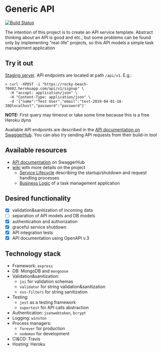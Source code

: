 # Generic API

[![Build Status](https://travis-ci.org/artemeknyazev/generic-api.svg?branch=master)](https://travis-ci.org/artemeknyazev/generic-api)

The intention of this project is to create an API service template. Abstract thinking about an API is good and etc., but some problems can be found only by implementing “real-life” projects, so this API models a simple task management application

## Try it out

[Staging server](https://rocky-beach-70402.herokuapp.com). API endpoints are located at path `/api/v1`. E.g.:

```
> curl -XPOST -i "https://rocky-beach-70402.herokuapp.com/api/v1/signup" \
  -H "accept: application/json" \
  -H "Content-Type: application/json" \
  -d '{"name":"Test User","email":"test-2019-04-01-18-38@localhost","password":"password"}'
```

**NOTE:** First query may timeout or take some time because this is a free Heroku dyno

Available API endpoints are described in the [API documentation on SwaggerHub](https://app.swaggerhub.com/apis/artemeknyazev/generic-api). You can also try sending API requests from their build-in tool

## Available resources

* [API documentation](https://app.swaggerhub.com/apis/artemeknyazev/generic-api) on SwaggerHub
* [wiki](https://github.com/artemeknyazev/generic-api/wiki) with more details on the project
  * [Service Lifecycle](https://github.com/artemeknyazev/generic-api/wiki/service-lifecycle) describing the startup/shutdown and request handling processes
  * [Business Logic](https://github.com/artemeknyazev/generic-api/wiki/business-logic) of a task management application

## Desired functionality

- [x] validation&sanitization of incoming data
- [ ] separation of API models and DB models
- [x] authentication and authorization
- [x] graceful service shutdown
- [x] API integration tests
- [x] API documentation using OpenAPI v.3

## Technology stack

* Framework: `express`
* DB: MongoDB and `mongoose`
* Validation&sanitization:
  * `joi` for validation schemas
  * `validator` for string validation&sanitization
  * `xss-filters` for string sanitization
* Testing:
  * `jest` as a testing framework
  * `supertest` for API calls abstraction
* Authentication: `jsonwebtoken`, `bcrypt`
* Logging: `winston`
* Process managers:
  * `forever` for production
  * `nodemon` for development
* CI&CD: Travis
* Hosting: Heroku
